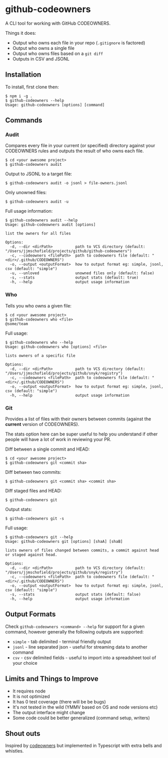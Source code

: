 # github-codeowners
A CLI tool for working with GitHub CODEOWNERS.

Things it does:
* Output who owns each file in your repo (`.gitignore` is factored)
* Output who owns a single file
* Output who owns files based on a `git diff`
* Outputs in CSV and JSONL

## Installation
To install, first clone then:
```
$ npm i -g .
$ github-codeowners --help 
Usage: github-codeowners [options] [command]
```

## Commands
### Audit
Compares every file in your current (or specified) directory against your CODEOWNERS rules and outputs the result of who owns each file.
```
$ cd <your awesome project> 
$ github-codeowners audit
```

Output to JSONL to a target file:
```
$ github-codeowners audit -o jsonl > file-owners.jsonl 
```

Only unowned files:
```
$ github-codeowners audit -u 
```

Full usage information:
```
$ github-codeowners audit --help
Usage: github-codeowners audit [options]

list the owners for all files

Options:
  -d, --dir <dirPath>          path to VCS directory (default: "/Users/jjmschofield/projects/github/github-codeowners")
  -c, --codeowners <filePath>  path to codeowners file (default: "<dir>/.github/CODEOWNERS")
  -o, --output <outputFormat>  how to output format eg: simple, jsonl, csv (default: "simple")
  -u, --unloved                unowned files only (default: false)
  -s, --stats                  output stats (default: true)
  -h, --help                   output usage information
```

### Who
Tells you who owns a given file: 
```
$ cd <your awesome project> 
$ github-codeowners who <file>
@some/team
```

Full usage:
```
$ github-codeowners who --help                   
Usage: github-codeowners who [options] <file>

lists owners of a specific file

Options:
  -d, --dir <dirPath>          path to VCS directory (default: "/Users/jjmschofield/projects/github/snyk/registry")
  -c, --codeowners <filePath>  path to codeowners file (default: "<dir>/.github/CODEOWNERS")
  -o, --output <outputFormat>  how to output format eg: simple, jsonl, csv (default: "simple")
  -h, --help                   output usage information
```

### Git
Provides a list of files with their owners between commits (against the **current** version of CODEOWNERS).

The stats option here can be super useful to help you understand if other people will have a lot of work in reviewing your PR. 

Diff between a single commit and HEAD:
```
$ cd <your awesome project>
$ github-codeowners git <commit sha>
```

Diff between two commits:
```
$ github-codeowners git <commit sha> <commit sha>
```

Diff staged files and HEAD:
```
$ github-codeowners git
```

Output stats:
```
$ github-codeowners git -s
```


Full usage:
```
$ github-codeowners git --help                                                                                       
Usage: github-codeowners git [options] [shaA] [shaB]

lists owners of files changed between commits, a commit against head or staged against head.

Options:
  -d, --dir <dirPath>          path to VCS directory (default: "/Users/jjmschofield/projects/github/snyk/registry")
  -c, --codeowners <filePath>  path to codeowners file (default: "<dir>/.github/CODEOWNERS")
  -o, --output <outputFormat>  how to output format eg: simple, jsonl, csv (default: "simple")
  -s, --stats                  output stats (default: false)
  -h, --help                   output usage information
```

## Output Formats
Check `github-codeowners <command> --help` for support for a given command, however generally the following outputs are supported:
* `simple` - tab delimited - terminal friendly output
* `jsonl` - line separated json - useful for streaming data to another command
* `csv` - csv delimited fields - useful to import into a spreadsheet tool of your choice

## Limits and Things to Improve
* It requires node
* It is not optimized
* It has 0 test coverage (there will be be bugs)
* It's not tested in the wild (YMMV based on OS and node versions etc)
* The output interface might change
* Some code could be better generalized (command setup, writers)

## Shout outs
Inspired by [codeowners](https://github.com/beaugunderson/codeowners#readme) but implemented in Typescript with extra bells and whistles.
